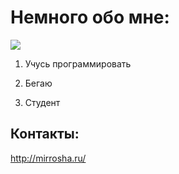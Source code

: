 # Немного обо мне:

![](http://mirrosha.ru/assets/img/lorenzo-herrera-p0j-mE6mGo4-unsplash.jpg?h=3b45240e38ec090a24a60b80b72d3b47)

1) Учусь программировать

2) Бегаю

3) Студент 

## Контакты:

http://mirrosha.ru/
